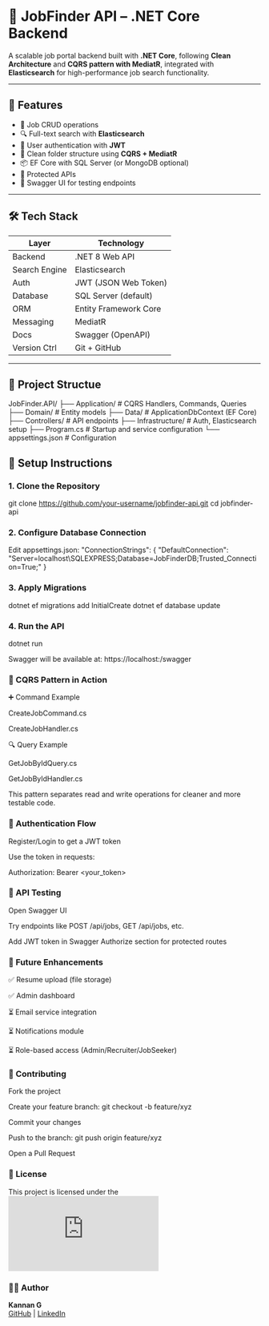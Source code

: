 # 🧠 JobFinder API – .NET Core Backend

A scalable job portal backend built with **.NET Core**, following **Clean Architecture** and **CQRS pattern with MediatR**, integrated with **Elasticsearch** for high-performance job search functionality.

---

## 🚀 Features

- 🧾 Job CRUD operations
- 🔍 Full-text search with **Elasticsearch**
- 👤 User authentication with **JWT**
- 🧱 Clean folder structure using **CQRS + MediatR**
- 📦 EF Core with SQL Server (or MongoDB optional)
- 🔐 Protected APIs
- 🧪 Swagger UI for testing endpoints

---

## 🛠 Tech Stack

| Layer        | Technology            |
|--------------|------------------------|
| Backend      | .NET 8 Web API         |
| Search Engine| Elasticsearch          |
| Auth         | JWT (JSON Web Token)   |
| Database     | SQL Server (default)   |
| ORM          | Entity Framework Core  |
| Messaging    | MediatR                |
| Docs         | Swagger (OpenAPI)      |
| Version Ctrl | Git + GitHub           |

---

## 🧩 Project Structue
JobFinder.API/
├── Application/ # CQRS Handlers, Commands, Queries
├── Domain/ # Entity models
├── Data/ # ApplicationDbContext (EF Core)
├── Controllers/ # API endpoints
├── Infrastructure/ # Auth, Elasticsearch setup
├── Program.cs # Startup and service configuration
└── appsettings.json # Configuration

## 🔧 Setup Instructions

### 1. Clone the Repository
 git clone https://github.com/your-username/jobfinder-api.git
 cd jobfinder-api

### **2. Configure Database Connection**
Edit appsettings.json:
"ConnectionStrings": {
 "DefaultConnection": "Server=localhost\\SQLEXPRESS;Database=JobFinderDB;Trusted_Connection=True;"
}
### **3. Apply Migrations**
dotnet ef migrations add InitialCreate
dotnet ef database update

### **4. Run the API**
dotnet run

Swagger will be available at:
 https://localhost:<port>/swagger

### 📖 CQRS Pattern in Action
➕ Command Example

CreateJobCommand.cs

CreateJobHandler.cs

🔍 Query Example

GetJobByIdQuery.cs

GetJobByIdHandler.cs

This pattern separates read and write operations for cleaner and more testable code.

### 🔐 Authentication Flow 

Register/Login to get a JWT token

Use the token in requests:

Authorization: Bearer <your_token>

### 🧪 API Testing

Open Swagger UI

Try endpoints like POST /api/jobs, GET /api/jobs, etc.

Add JWT token in Swagger Authorize section for protected routes

### 🔮 Future Enhancements

✅ Resume upload (file storage)

✅ Admin dashboard

⏳ Email service integration

⏳ Notifications module

⏳ Role-based access (Admin/Recruiter/JobSeeker)

### 🤝 Contributing

Fork the project

Create your feature branch: git checkout -b feature/xyz

Commit your changes

Push to the branch: git push origin feature/xyz

Open a Pull Request

### 📄 License

This project is licensed under the [![License: MIT](https://github.com/stacksmithkannan/jobsearch-core-api/blob/main/LICENSE.txt)](LICENSE)


### 👨‍💻 Author

**Kannan G**  
[GitHub](https://github.com/stacksmithkannan) | [LinkedIn](https://www.linkedin.com/in/kan98/)




